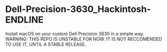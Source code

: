 # Dell-Precision-3630_Hackintosh-ENDLINE
Install macOS on your custom Dell Precision 3630 in a simple way.
WARNING: THIS REPO IS UNSTABLE FOR NOW. IT IS NOT RECCOMENDED TO USE IT, UNTIL A STABLE RELEASE.
